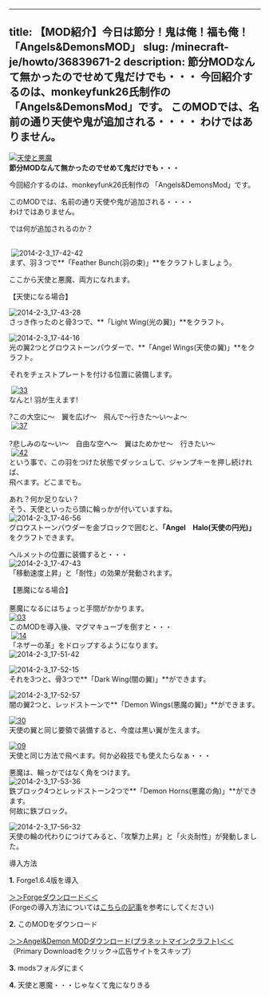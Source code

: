 
---
title: 【MOD紹介】今日は節分！鬼は俺！福も俺！「Angels&DemonsMOD」
slug: /minecraft-je/howto/36839671-2
description: 節分MODなんて無かったのでせめて鬼だけでも・・・
 今回紹介するのは、monkeyfunk26氏制作の 「Angels&DemonsMod」です。
 このMODでは、名前の通り天使や鬼が追加される・・・・
 わけではありません。
---

[![天使と悪魔](https://cdn-ak.f.st-hatena.com/images/fotolife/s/sasigume/20210208/20210208180447.jpg)](#f/b/fbd1b062.jpg "天使と悪魔")  
**節分MODなんて無かったのでせめて鬼だけでも・・・**

今回紹介するのは、monkeyfunk26氏制作の 「Angels&DemonsMod」です。

このMODでは、名前の通り天使や鬼が追加される・・・・  
わけではありません。

では何が追加されるのか？

   
 ![2014-2-3_17-42-42](https://cdn-ak.f.st-hatena.com/images/fotolife/s/sasigume/20210208/20210208150153.jpg)  
まず、羽３つで**「Feather Bunch(羽の束)」**をクラフトしましょう。 

ここから天使と悪魔、両方になれます。

【天使になる場合】  
  
![2014-2-3_17-43-28](https://cdn-ak.f.st-hatena.com/images/fotolife/s/sasigume/20210208/20210208175128.jpg)  
さっき作ったのと骨3つで、**「Light Wing(光の翼)」**をクラフト。

![2014-2-3_17-44-16](https://cdn-ak.f.st-hatena.com/images/fotolife/s/sasigume/20210208/20210208132159.jpg)  
光の翼2つとグロウストーンパウダーで、**「Angel Wings(天使の翼)」**をクラフト。

それをチェストプレートを付ける位置に装備します。

 [![33](https://cdn-ak.f.st-hatena.com/images/fotolife/s/sasigume/20210208/20210208155912.png)  
](#c/0/c03cca7c.png "33")なんと! 羽が生えます!

?この大空に～　翼を広げ～　飛んで～行きた～い～よ～   
 [![37](https://www.napoan.com/wp-content/uploads/imgs/d/4/d40bbcfb.png)  
](#d/4/d40bbcfb.png "37")  
?悲しみのな～い～　自由な空へ～　翼はためかせ～　行きたい～  
 [![42](https://cdn-ak.f.st-hatena.com/images/fotolife/s/sasigume/20210208/20210208152448.png)  
](#9/e/9efbe0a4.png "42")という事で、この羽をつけた状態でダッシュして、ジャンプキーを押し続ければ、  
飛べます。どこまでも。

あれ？何か足りない？  
そう、天使といったら頭に輪っかが付いていますね。  
![2014-2-3_17-46-56](https://cdn-ak.f.st-hatena.com/images/fotolife/s/sasigume/20210208/20210208142628.jpg)  
グロウストーンパウダーを金ブロックで囲むと、**「Angel　Halo(天使の円光)」**  
をクラフトできます。

ヘルメットの位置に装備すると・・・  
![2014-2-3_17-47-43](https://cdn-ak.f.st-hatena.com/images/fotolife/s/sasigume/20210208/20210208164842.jpg)  
「移動速度上昇」と「耐性」の効果が発動されます。

【悪魔になる場合】  
   
悪魔になるにはちょっと手間がかかります。  
[![03](https://cdn-ak.f.st-hatena.com/images/fotolife/s/sasigume/20210208/20210208125619.png)](#0/d/0d616df0.png "03")  
このMODを導入後、マグマキューブを倒すと・・・  
 [![14](https://cdn-ak.f.st-hatena.com/images/fotolife/s/sasigume/20210208/20210208160115.png)  
](#c/2/c21b3c3b.png "14")「ネザーの革」をドロップするようになります。  
![2014-2-3_17-51-42](https://cdn-ak.f.st-hatena.com/images/fotolife/s/sasigume/20210208/20210208145930.jpg)

![2014-2-3_17-52-15](https://cdn-ak.f.st-hatena.com/images/fotolife/s/sasigume/20210208/20210208153357.jpg)  
それを3つと、骨3つで**「Dark Wing(闇の翼)」**ができます。

![2014-2-3_17-52-57](https://cdn-ak.f.st-hatena.com/images/fotolife/s/sasigume/20210208/20210208143532.jpg)  
闇の翼2つと、レッドストーンで**「Demon Wings(悪魔の翼)」**ができます。

[![30](https://cdn-ak.f.st-hatena.com/images/fotolife/s/sasigume/20210208/20210208174818.png)](#e/c/ecf1672d.png "30")  
天使の翼と同じ要領で装備すると、今度は黒い翼が生えます。

[![09](https://cdn-ak.f.st-hatena.com/images/fotolife/s/sasigume/20210208/20210208153342.png)](#a/6/a63f56ca.png "09")  
天使と同じ方法で飛べます。何か必殺技でも使えたらなぁ・・・

悪魔は、輪っかではなく角をつけます。  
![2014-2-3_17-53-36](https://cdn-ak.f.st-hatena.com/images/fotolife/s/sasigume/20210208/20210208155349.jpg)  
鉄ブロック4つとレッドストーン2つで**「Demon Horns(悪魔の角)」**ができます。  
何故に鉄ブロック。

![2014-2-3_17-56-32](https://cdn-ak.f.st-hatena.com/images/fotolife/s/sasigume/20210208/20210208140127.jpg)  
天使の輪の代わりにつけてみると、「攻撃力上昇」と「火炎耐性」が発動しました。

導入方法

**1\.** Forge1.6.4版を導入

[＞＞Forgeダウンロード＜＜](http://files.minecraftforge.net)   
(Forgeの導入方法については[こちらの記事](/new-way-to-install-mod/ "Forgeの導入方法解説記事です。")を参考にしてください) 

**2.** このMODをダウンロード

[＞＞Angel&Demon MODダウンロード(プラネットマインクラフト)＜＜](http://www.planetminecraft.com/mod/forge-angels-amp-demons/)    
（Primary Downloadをクリック→広告サイトをスキップ） 

**3.** modsフォルダにまく

**4.** 天使と悪魔・・・じゃなくて鬼になりきる
